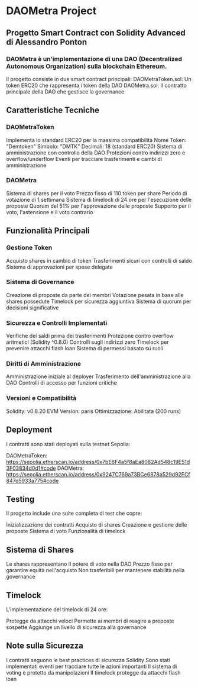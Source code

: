 # DAOMetra Project
## Progetto Smart Contract con Solidity Advanced di Alessandro Ponton

### DAOMetra è un'implementazione di una DAO (Decentralized Autonomous Organization) sulla blockchain Ethereum. 

Il progetto consiste in due smart contract principali:
DAOMetraToken.sol: Un token ERC20 che rappresenta i token della DAO
DAOMetra.sol: Il contratto principale della DAO che gestisce la governance

## Caratteristiche Tecniche

### DAOMetraToken

Implementa lo standard ERC20 per la massima compatibilità
Nome Token: "Demtoken"
Simbolo: "DMTK"
Decimali: 18 (standard ERC20)
Sistema di amministrazione con controllo della DAO
Protezioni contro indirizzi zero e overflow/underflow
Eventi per tracciare trasferimenti e cambi di amministrazione

### DAOMetra

Sistema di shares per il voto
Prezzo fisso di 110 token per share
Periodo di votazione di 1 settimana
Sistema di timelock di 24 ore per l'esecuzione delle proposte
Quorum del 51% per l'approvazione delle proposte
Supporto per il voto, l'astensione e il voto contrario

## Funzionalità Principali
### Gestione Token

Acquisto shares in cambio di token
Trasferimenti sicuri con controlli di saldo
Sistema di approvazioni per spese delegate

### Sistema di Governance

Creazione di proposte da parte dei membri
Votazione pesata in base alle shares possedute
Timelock per sicurezza aggiuntiva
Sistema di quorum per decisioni significative

### Sicurezza e Controlli Implementati

Verifiche dei saldi prima dei trasferimenti
Protezione contro overflow aritmetici (Solidity ^0.8.0)
Controlli sugli indirizzi zero
Timelock per prevenire attacchi flash loan
Sistema di permessi basato su ruoli

### Diritti di Amministrazione

Amministrazione iniziale al deployer
Trasferimento dell'amministrazione alla DAO
Controlli di accesso per funzioni critiche

### Versioni e Compatibilità

Solidity: v0.8.20
EVM Version: paris
Ottimizzazione: Abilitata (200 runs)

## Deployment
I contratti sono stati deployati sulla testnet Sepolia:

DAOMetraToken: https://sepolia.etherscan.io/address/0x7bE6F4a5f8aEa8082Ad548c19E51d3F03834d0d1#code
DAOMetra: https://sepolia.etherscan.io/address/0x9247C769a73BCe6878a529d92FCf847d5933a775#code

## Testing
Il progetto include una suite completa di test che copre:

Inizializzazione dei contratti
Acquisto di shares
Creazione e gestione delle proposte
Sistema di voto
Funzionalità di timelock

## Sistema di Shares

Le shares rappresentano il potere di voto nella DAO
Prezzo fisso per garantire equità nell'acquisto
Non trasferibili per mantenere stabilità nella governance

## Timelock
L'implementazione del timelock di 24 ore:

Protegge da attacchi veloci
Permette ai membri di reagire a proposte sospette
Aggiunge un livello di sicurezza alla governance

## Note sulla Sicurezza

I contratti seguono le best practices di sicurezza Solidity
Sono stati implementati eventi per tracciare tutte le azioni importanti
Il sistema di voting è protetto da manipolazioni
Il timelock protegge da attacchi flash loan